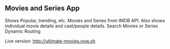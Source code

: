 ## Movies and Series App

Shows Popular, trending, etc. Movies and Series from IMDB API.
Also shows individual movie details and cast/people details.
Search Movies or Series
Dynamic Routing

Live version: http://ultimate-movies.now.sh
